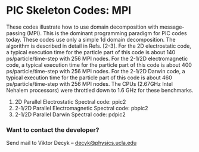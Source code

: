 # PIC Skeleton Codes:  MPI

These codes illustrate how to use domain decomposition with message-passing (MPI). This is the dominant programming paradigm for PIC codes today. These codes use only a simple 1d domain decomposition. The algorithm is described in detail in Refs. [2-3]. For the 2D electrostatic code, a typical execution time for the particle part of this code is about 140 ps/particle/time-step with 256 MPI nodes. For the 2-1/2D electromagnetic code, a typical execution time for the particle part of this code is about 400 ps/particle/time-step with 256 MPI nodes.  For the 2-1/2D Darwin code, a typical execution time for the particle part of this code is about 460 ps/particle/time-step with 256 MPI nodes. The CPUs (2.67GHz Intel Nehalem processors) were throttled down to 1.6 GHz for these benchmarks.

1. 2D Parallel Electrostatic Spectral code:  ppic2
2. 2-1/2D Parallel Electromagnetic Spectral code:  pbpic2
2. 2-1/2D Parallel Darwin Spectral code:  pdpic2


### Want to contact the developer?

Send mail to Viktor Decyk – decyk@physics.ucla.edu 


